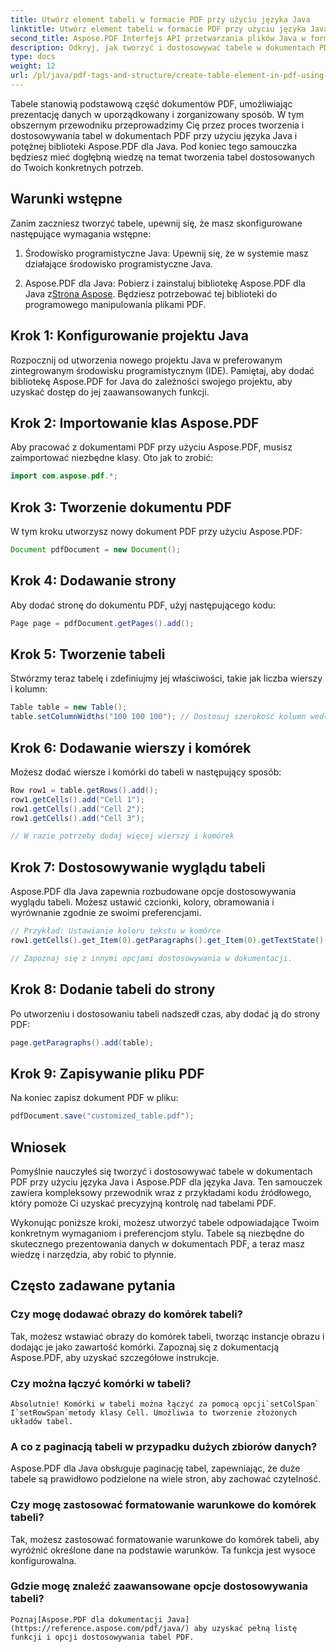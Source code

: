 ```yaml
---
title: Utwórz element tabeli w formacie PDF przy użyciu języka Java
linktitle: Utwórz element tabeli w formacie PDF przy użyciu języka Java
second_title: Aspose.PDF Interfejs API przetwarzania plików Java w formacie Java
description: Odkryj, jak tworzyć i dostosowywać tabele w dokumentach PDF przy użyciu języka Java i Aspose.PDF dla języka Java. Postępuj zgodnie z naszym szczegółowym przewodnikiem z przykładami kodu źródłowego, aby uzyskać precyzyjną kontrolę nad tabelami PDF.
type: docs
weight: 12
url: /pl/java/pdf-tags-and-structure/create-table-element-in-pdf-using-java/
---
```



Tabele stanowią podstawową część dokumentów PDF, umożliwiając prezentację danych w uporządkowany i zorganizowany sposób. W tym obszernym przewodniku przeprowadzimy Cię przez proces tworzenia i dostosowywania tabel w dokumentach PDF przy użyciu języka Java i potężnej biblioteki Aspose.PDF dla Java. Pod koniec tego samouczka będziesz mieć dogłębną wiedzę na temat tworzenia tabel dostosowanych do Twoich konkretnych potrzeb.

## Warunki wstępne

Zanim zaczniesz tworzyć tabele, upewnij się, że masz skonfigurowane następujące wymagania wstępne:

1. Środowisko programistyczne Java: Upewnij się, że w systemie masz działające środowisko programistyczne Java.

2.  Aspose.PDF dla Java: Pobierz i zainstaluj bibliotekę Aspose.PDF dla Java z[Strona Aspose](https://releases.aspose.com/pdf/java/). Będziesz potrzebować tej biblioteki do programowego manipulowania plikami PDF.

## Krok 1: Konfigurowanie projektu Java

Rozpocznij od utworzenia nowego projektu Java w preferowanym zintegrowanym środowisku programistycznym (IDE). Pamiętaj, aby dodać bibliotekę Aspose.PDF for Java do zależności swojego projektu, aby uzyskać dostęp do jej zaawansowanych funkcji.

## Krok 2: Importowanie klas Aspose.PDF

Aby pracować z dokumentami PDF przy użyciu Aspose.PDF, musisz zaimportować niezbędne klasy. Oto jak to zrobić:

```java
import com.aspose.pdf.*;
```

## Krok 3: Tworzenie dokumentu PDF

W tym kroku utworzysz nowy dokument PDF przy użyciu Aspose.PDF:

```java
Document pdfDocument = new Document();
```

## Krok 4: Dodawanie strony

Aby dodać stronę do dokumentu PDF, użyj następującego kodu:

```java
Page page = pdfDocument.getPages().add();
```

## Krok 5: Tworzenie tabeli

Stwórzmy teraz tabelę i zdefiniujmy jej właściwości, takie jak liczba wierszy i kolumn:

```java
Table table = new Table();
table.setColumnWidths("100 100 100"); // Dostosuj szerokość kolumn według potrzeb
```

## Krok 6: Dodawanie wierszy i komórek

Możesz dodać wiersze i komórki do tabeli w następujący sposób:

```java
Row row1 = table.getRows().add();
row1.getCells().add("Cell 1");
row1.getCells().add("Cell 2");
row1.getCells().add("Cell 3");

// W razie potrzeby dodaj więcej wierszy i komórek
```

## Krok 7: Dostosowywanie wyglądu tabeli

Aspose.PDF dla Java zapewnia rozbudowane opcje dostosowywania wyglądu tabeli. Możesz ustawić czcionki, kolory, obramowania i wyrównanie zgodnie ze swoimi preferencjami.

```java
// Przykład: Ustawianie koloru tekstu w komórce
row1.getCells().get_Item(0).getParagraphs().get_Item(0).getTextState().setForegroundColor(Color.getRed());

// Zapoznaj się z innymi opcjami dostosowywania w dokumentacji.
```

## Krok 8: Dodanie tabeli do strony

Po utworzeniu i dostosowaniu tabeli nadszedł czas, aby dodać ją do strony PDF:

```java
page.getParagraphs().add(table);
```

## Krok 9: Zapisywanie pliku PDF

Na koniec zapisz dokument PDF w pliku:

```java
pdfDocument.save("customized_table.pdf");
```

## Wniosek

Pomyślnie nauczyłeś się tworzyć i dostosowywać tabele w dokumentach PDF przy użyciu języka Java i Aspose.PDF dla języka Java. Ten samouczek zawiera kompleksowy przewodnik wraz z przykładami kodu źródłowego, który pomoże Ci uzyskać precyzyjną kontrolę nad tabelami PDF.

Wykonując poniższe kroki, możesz utworzyć tabele odpowiadające Twoim konkretnym wymaganiom i preferencjom stylu. Tabele są niezbędne do skutecznego prezentowania danych w dokumentach PDF, a teraz masz wiedzę i narzędzia, aby robić to płynnie.

## Często zadawane pytania

### Czy mogę dodawać obrazy do komórek tabeli?
   Tak, możesz wstawiać obrazy do komórek tabeli, tworząc instancje obrazu i dodając je jako zawartość komórki. Zapoznaj się z dokumentacją Aspose.PDF, aby uzyskać szczegółowe instrukcje.

### Czy można łączyć komórki w tabeli?
    Absolutnie! Komórki w tabeli można łączyć za pomocą opcji`setColSpan` I`setRowSpan`metody klasy Cell. Umożliwia to tworzenie złożonych układów tabel.

### A co z paginacją tabeli w przypadku dużych zbiorów danych?
   Aspose.PDF dla Java obsługuje paginację tabel, zapewniając, że duże tabele są prawidłowo podzielone na wiele stron, aby zachować czytelność.

### Czy mogę zastosować formatowanie warunkowe do komórek tabeli?
   Tak, możesz zastosować formatowanie warunkowe do komórek tabeli, aby wyróżnić określone dane na podstawie warunków. Ta funkcja jest wysoce konfigurowalna.

### Gdzie mogę znaleźć zaawansowane opcje dostosowywania tabeli?
    Poznaj[Aspose.PDF dla dokumentacji Java](https://reference.aspose.com/pdf/java/) aby uzyskać pełną listę funkcji i opcji dostosowywania tabel PDF.